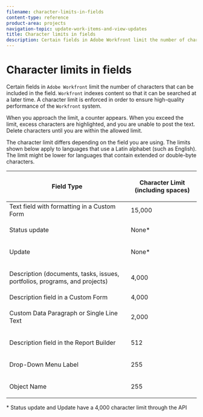 ```yaml
---
filename: character-limits-in-fields
content-type: reference
product-area: projects
navigation-topic: update-work-items-and-view-updates
title: Character limits in fields
description: Certain fields in Adobe Workfront limit the number of characters that can be included in the field. Workfront indexes content so that it can be searched at a later time. A character limit is enforced in order to ensure high-quality performance of the Workfront system.
---
```


# Character limits in fields

Certain fields in `Adobe Workfront` limit the number of characters that can be included in the field. `Workfront` indexes content so that it can be searched at a later time. A character limit is enforced in order to ensure high-quality performance of the `Workfront` system.

When you approach the limit, a counter appears. When you exceed the limit, excess characters are highlighted, and you are unable to post the text. Delete characters until you are within the allowed limit.

The character limit differs depending on the field you are using. The limits shown below apply to languages that use a Latin alphabet (such as English). The limit might be lower for languages that contain extended or double-byte characters.

<table cellspacing="15"> 
 <col> 
 <col> 
 <thead> 
  <tr> 
   <th> <p><span class="bold">Field Type</span> </p> </th> 
   <th> <p><span class="bold">Character Limit (</span><span class="bold">including spaces)</span> </p> </th> 
  </tr> 
 </thead> 
 <tbody> 
  <tr> 
   <td>Text field with formatting in a Custom Form</td> 
   <td>15,000</td> 
  </tr> 
  <tr> 
   <td> <p>Status update</p> </td> 
   <td> <p>None*</p> </td> 
  </tr> 
  <tr> 
   <td> <p>Update</p> </td> 
   <td> <p>None*</p> </td> 
  </tr> 
  <tr> 
   <td> <p>Description (documents, tasks, issues, portfolios, programs, and projects)</p> </td> 
   <td> <p>4,000</p> </td> 
  </tr> 
  <tr> 
   <td>Description field in a Custom Form</td> 
   <td>4,000</td> 
  </tr> 
  <tr> 
   <td> <p>Custom Data Paragraph or Single Line Text&nbsp;</p> </td> 
   <td> <p>2,000</p> </td> 
  </tr> 
  <tr> 
   <td> <p>Description field in the Report Builder</p> </td> 
   <td> <p>512</p> </td> 
  </tr> 
  <tr> 
   <td> <p>Drop-Down Menu Label</p> </td> 
   <td> <p>255</p> </td> 
  </tr> 
  <tr> 
   <td> <p>Object Name</p> </td> 
   <td> <p>255</p> </td> 
  </tr> 
 </tbody> 
</table>

&#42; Status update and Update have a 4,000 character limit through the API
